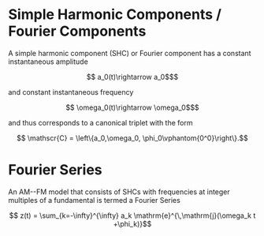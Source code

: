# Simple Harmonic Components / Fourier Components

A simple harmonic component (SHC) or Fourier component has a constant instantaneous amplitude
```math
  a_0(t)\rightarrow a_0$
```
and constant instantaneous frequency
```math
  \omega_0(t)\rightarrow \omega_0$
```
and thus corresponds to a canonical triplet with the form
```math
  \mathscr{C} = \left\{a_0,\omega_0, \phi_0\vphantom{0^0}\right\}.
```

# Fourier Series

An AM--FM model that consists of SHCs with frequencies at integer multiples of a fundamental is termed a Fourier Series
```math
  z(t) = \sum_{k=-\infty}^{\infty} a_k \mathrm{e}^{\,\mathrm{j}(\omega_k t +\phi_k)}
```
